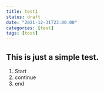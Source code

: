 ```yaml
---
title: test1
status: draft
date: "2021-12-31T23:00:00"
categories: [test]
tags: [test]
---
```



## This is just a simple test.
1. Start
2. continue
3. end
